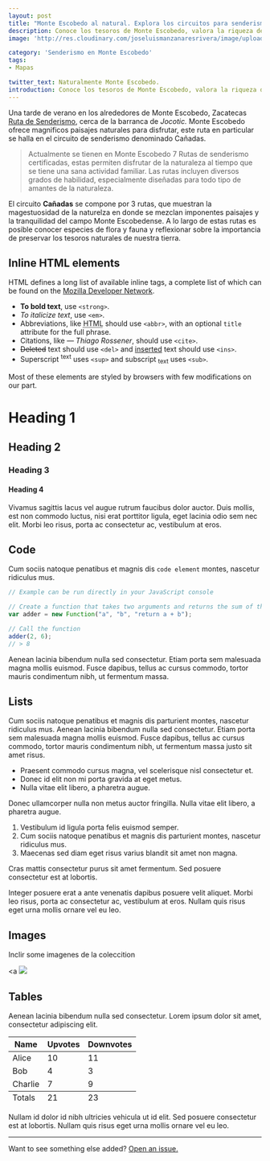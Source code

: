 ```yaml
---
layout: post
title: "Monte Escobedo al natural. Explora los circuitos para senderismo que te ofrece esta tierra"
description: Conoce los tesoros de Monte Escobedo, valora la riqueza de nuestra tierra y llénate de energía al natural.
image: 'http://res.cloudinary.com/joseluismanzanaresrivera/image/upload/v1515601340/atardecer_ucmso8.jpg'

category: 'Senderismo en Monte Escobedo'
tags: 
- Mapas

twitter_text: Naturalmente Monte Escobedo.
introduction: Conoce los tesoros de Monte Escobedo, valora la riqueza de nuestra tierra y llénate de energía al natural!
---
```


Una tarde de verano en los alrededores de Monte Escobedo, Zacatecas <a href="#">Ruta de Senderismo</a>, cerca de la barranca de *Jocotic.*  Monte Escobedo ofrece magnificos paisajes naturales para disfrutar, este ruta en particular se halla en el circuito de senderismo denominado Cañadas. 


> Actualmente se tienen en Monte Escobedo 7 Rutas de senderismo certificadas, estas permiten disfrutar de la naturaleza al tiempo que se tiene una sana actividad familiar. Las rutas incluyen diversos grados de habilidad, especialmente diseñadas para todo tipo de amantes de la naturaleza. 

El circuito **Cañadas** se compone por 3 rutas, que muestran la magestuosidad de la naturelza en donde se mezclan imponentes paisajes y la tranquilidad del campo Monte Escobedense. A lo largo de estas rutas es posible conocer especies de flora y fauna y reflexionar sobre  la importancia de preservar los tesoros naturales de nuestra tierra. 

## Inline HTML elements

HTML defines a long list of available inline tags, a complete list of which can be found on the [Mozilla Developer Network](https://developer.mozilla.org/en-US/docs/Web/HTML/Element).

- **To bold text**, use `<strong>`.
- *To italicize text*, use `<em>`.
- Abbreviations, like <abbr title="HyperText Markup Langage">HTML</abbr> should use `<abbr>`, with an optional `title` attribute for the full phrase.
- Citations, like <cite>&mdash; Thiago Rossener</cite>, should use `<cite>`.
- <del>Deleted</del> text should use `<del>` and <ins>inserted</ins> text should use `<ins>`.
- Superscript <sup>text</sup> uses `<sup>` and subscript <sub>text</sub> uses `<sub>`.

Most of these elements are styled by browsers with few modifications on our part.

# Heading 1

## Heading 2

### Heading 3

#### Heading 4

Vivamus sagittis lacus vel augue rutrum faucibus dolor auctor. Duis mollis, est non commodo luctus, nisi erat porttitor ligula, eget lacinia odio sem nec elit. Morbi leo risus, porta ac consectetur ac, vestibulum at eros.

## Code

Cum sociis natoque penatibus et magnis dis `code element` montes, nascetur ridiculus mus.

```js
// Example can be run directly in your JavaScript console

// Create a function that takes two arguments and returns the sum of those arguments
var adder = new Function("a", "b", "return a + b");

// Call the function
adder(2, 6);
// > 8
```

Aenean lacinia bibendum nulla sed consectetur. Etiam porta sem malesuada magna mollis euismod. Fusce dapibus, tellus ac cursus commodo, tortor mauris condimentum nibh, ut fermentum massa.

## Lists

Cum sociis natoque penatibus et magnis dis parturient montes, nascetur ridiculus mus. Aenean lacinia bibendum nulla sed consectetur. Etiam porta sem malesuada magna mollis euismod. Fusce dapibus, tellus ac cursus commodo, tortor mauris condimentum nibh, ut fermentum massa justo sit amet risus.

* Praesent commodo cursus magna, vel scelerisque nisl consectetur et.
* Donec id elit non mi porta gravida at eget metus.
* Nulla vitae elit libero, a pharetra augue.

Donec ullamcorper nulla non metus auctor fringilla. Nulla vitae elit libero, a pharetra augue.

1. Vestibulum id ligula porta felis euismod semper.
2. Cum sociis natoque penatibus et magnis dis parturient montes, nascetur ridiculus mus.
3. Maecenas sed diam eget risus varius blandit sit amet non magna.

Cras mattis consectetur purus sit amet fermentum. Sed posuere consectetur est at lobortis.

Integer posuere erat a ante venenatis dapibus posuere velit aliquet. Morbi leo risus, porta ac consectetur ac, vestibulum at eros. Nullam quis risus eget urna mollis ornare vel eu leo.

## Images

Inclir some  imagenes de la coleccition 

<a <img src="http://res.cloudinary.com/joseluismanzanaresrivera/image/upload/v1515608611/Amanecer/A1.jpg/350x150"></a>


## Tables

Aenean lacinia bibendum nulla sed consectetur. Lorem ipsum dolor sit amet, consectetur adipiscing elit.

<table>
  <thead>
    <tr>
      <th>Name</th>
      <th>Upvotes</th>
      <th>Downvotes</th>
    </tr>
  </thead>
  <tfoot>
    <tr>
      <td>Totals</td>
      <td>21</td>
      <td>23</td>
    </tr>
  </tfoot>
  <tbody>
    <tr>
      <td>Alice</td>
      <td>10</td>
      <td>11</td>
    </tr>
    <tr>
      <td>Bob</td>
      <td>4</td>
      <td>3</td>
    </tr>
    <tr>
      <td>Charlie</td>
      <td>7</td>
      <td>9</td>
    </tr>
  </tbody>
</table>

Nullam id dolor id nibh ultricies vehicula ut id elit. Sed posuere consectetur est at lobortis. Nullam quis risus eget urna mollis ornare vel eu leo.

-----

Want to see something else added? <a href="https://github.com/poole/poole/issues/new">Open an issue.</a>
